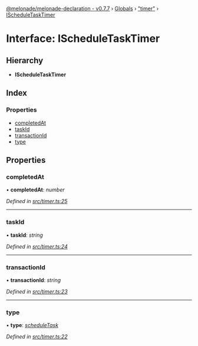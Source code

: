 [@melonade/melonade-declaration - v0.7.7](../README.md) › [Globals](../globals.md) › ["timer"](../modules/_timer_.md) › [IScheduleTaskTimer](_timer_.ischeduletasktimer.md)

# Interface: IScheduleTaskTimer

## Hierarchy

* **IScheduleTaskTimer**

## Index

### Properties

* [completedAt](_timer_.ischeduletasktimer.md#completedat)
* [taskId](_timer_.ischeduletasktimer.md#taskid)
* [transactionId](_timer_.ischeduletasktimer.md#transactionid)
* [type](_timer_.ischeduletasktimer.md#type)

## Properties

###  completedAt

• **completedAt**: *number*

*Defined in [src/timer.ts:25](https://github.com/devit-tel/melonade-declaration/blob/7d6c74f/src/timer.ts#L25)*

___

###  taskId

• **taskId**: *string*

*Defined in [src/timer.ts:24](https://github.com/devit-tel/melonade-declaration/blob/7d6c74f/src/timer.ts#L24)*

___

###  transactionId

• **transactionId**: *string*

*Defined in [src/timer.ts:23](https://github.com/devit-tel/melonade-declaration/blob/7d6c74f/src/timer.ts#L23)*

___

###  type

• **type**: *[scheduleTask](../enums/_timer_.timertypes.md#scheduletask)*

*Defined in [src/timer.ts:22](https://github.com/devit-tel/melonade-declaration/blob/7d6c74f/src/timer.ts#L22)*
